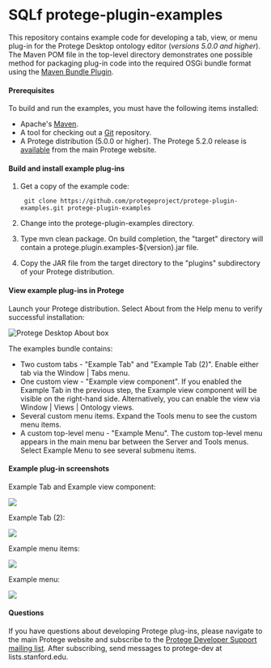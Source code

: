 # SQLf protege-plugin-examples

This repository contains example code for developing a tab, view, or menu plug-in for the Protege Desktop ontology editor (*versions 5.0.0 and higher*).  The Maven POM file in the top-level directory demonstrates one possible method for packaging plug-in code into the required OSGi bundle format using the [Maven Bundle Plugin](http://felix.apache.org/site/apache-felix-maven-bundle-plugin-bnd.html).

#### Prerequisites

To build and run the examples, you must have the following items installed:

+ Apache's [Maven](http://maven.apache.org/index.html).
+ A tool for checking out a [Git](http://git-scm.com/) repository.
+ A Protege distribution (5.0.0 or higher).  The Protege 5.2.0 release is [available](http://protege.stanford.edu/products.php#desktop-protege) from the main Protege website. 

#### Build and install example plug-ins

1. Get a copy of the example code:

        git clone https://github.com/protegeproject/protege-plugin-examples.git protege-plugin-examples
    
2. Change into the protege-plugin-examples directory.

3. Type mvn clean package.  On build completion, the "target" directory will contain a protege.plugin.examples-${version}.jar file.

4. Copy the JAR file from the target directory to the "plugins" subdirectory of your Protege distribution.
 
#### View example plug-ins in Protege

Launch your Protege distribution.  Select About from the Help menu to verify successful installation:

![Protege Desktop About box](http://jvendetti.github.io/img/protege/protege%20about%20box.png)

The examples bundle contains:

+ Two custom tabs - "Example Tab" and "Example Tab (2)".  Enable either tab via the Window | Tabs menu.
+ One custom view - "Example view component".  If you enabled the Example Tab in the previous step, the Example view component will be visible on the right-hand side.  Alternatively, you can enable the view via Window | Views | Ontology views.
+ Several custom menu items.  Expand the Tools menu to see the custom menu items.
+ A custom top-level menu - "Example Menu".  The custom top-level menu appears in the main menu bar between the Server and Tools menus.  Select Example Menu to see several submenu items.
 
#### Example plug-in screenshots

Example Tab and Example view component:

![](http://jvendetti.github.io/img/protege/example-view-component.png)

Example Tab (2):

![](http://jvendetti.github.io/img/protege/example-tab.png)

Example menu items:

![](http://jvendetti.github.io/img/protege/example-menu-items.png)

Example menu:

![](http://jvendetti.github.io/img/protege/example-menu.png)

#### Questions

If you have questions about developing Protege plug-ins, please navigate to the main Protege website and subscribe to the [Protege Developer Support mailing list](http://protege.stanford.edu/support.php#mailingListSupport).  After subscribing, send messages to protege-dev at lists.stanford.edu.

